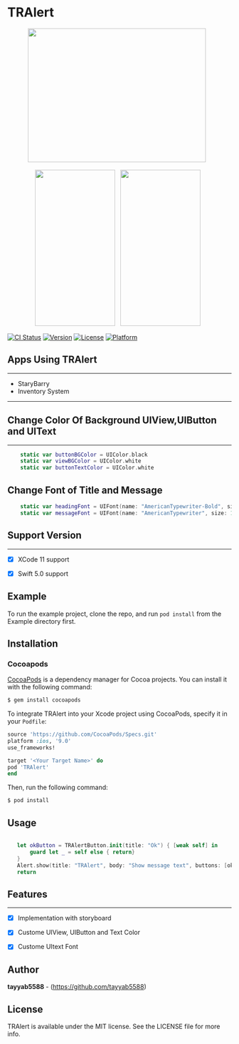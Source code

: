 # TRAlert
<p align="center">
<img src="https://user-images.githubusercontent.com/50027618/99060908-91818600-25c2-11eb-8a81-afbe4e855c73.png" width="400" height="300" /> &nbsp; <img
</p>

<p align="center">
<img src="https://user-images.githubusercontent.com/50027618/99993798-fe262d00-2dd9-11eb-924f-0a3e3ec84503.jpeg"  width="180" height="350"/> &nbsp; 
<img src="https://user-images.githubusercontent.com/50027618/99993899-1eee8280-2dda-11eb-8a55-208c7c2f1ba1.jpeg"  width="180" height="350"/> &nbsp; 
</p>

[![CI Status](https://img.shields.io/travis/tayyab5588/TRAlert.svg?style=flat)](https://travis-ci.org/tayyab5588/TRAlert)
[![Version](https://img.shields.io/cocoapods/v/TRAlert.svg?style=flat)](https://cocoapods.org/pods/TRAlert)
[![License](https://img.shields.io/cocoapods/l/TRAlert.svg?style=flat)](https://cocoapods.org/pods/TRAlert)
[![Platform](https://img.shields.io/cocoapods/p/TRAlert.svg?style=flat)](https://cocoapods.org/pods/TRAlert)


##  Apps Using TRAlert
---
- StaryBarry 
- Inventory System
---


## Change Color Of Background UIView,UIButton and UIText 
---

```swift
    static var buttonBGColor = UIColor.black
    static var viewBGColor = UIColor.white
    static var buttonTextColor = UIColor.white

```

## Change Font of Title and Message
```swift
    static var headingFont = UIFont(name: "AmericanTypewriter-Bold", size: 18.0)
    static var messageFont = UIFont(name: "AmericanTypewriter", size: 15.0)
```

## Support Version
---

- [x] XCode 11 support 
- [x] Swift 5.0 support


## Example

To run the example project, clone the repo, and run `pod install` from the Example directory first.


## Installation

### Cocoapods

[CocoaPods](http://cocoapods.org) is a dependency manager for Cocoa projects. You can install it with the following command:

```bash
$ gem install cocoapods
```



To integrate TRAlert into your Xcode project using CocoaPods, specify it in your `Podfile`:

```ruby
source 'https://github.com/CocoaPods/Specs.git'
platform :ios, '9.0'
use_frameworks!

target '<Your Target Name>' do
pod 'TRAlert'
end
```

Then, run the following command:

```bash
$ pod install
```

## Usage


```swift

   let okButton = TRAlertButton.init(title: "Ok") { [weak self] in
       guard let _ = self else { return}
   }
   Alert.show(title: "TRAlert", body: "Show message text", buttons: [okButton])
   return


```



## Features
---

- [x] Implementation with  storyboard
- [x] Custome UIView, UIButton and Text Color
- [x] Custome UItext Font


## Author

**tayyab5588** - (https://github.com/tayyab5588)

## License

TRAlert is available under the MIT license. See the LICENSE file for more info.

